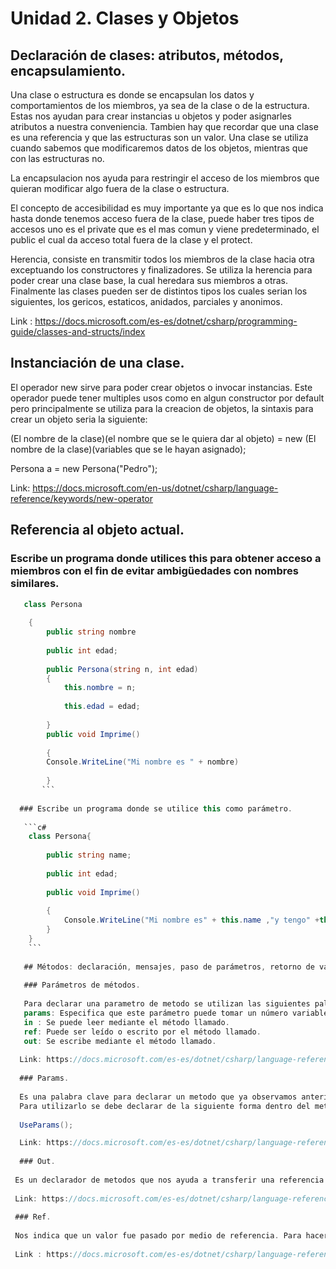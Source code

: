 
# Unidad 2. Clases y Objetos

## Declaración de clases: atributos, métodos, encapsulamiento.
Una clase o estructura es donde se encapsulan los datos y comportamientos de los miembros, ya sea de la clase o de la estructura.
Estas nos ayudan para crear instancias u objetos y poder asignarles atributos a nuestra conveniencia. Tambien hay que recordar que una clase es una referencia y que las estructuras son un valor.
Una clase se utiliza cuando sabemos que modificaremos datos de los objetos, mientras que con las estructuras no.

La encapsulacion nos ayuda para restringir el acceso de los miembros que quieran modificar algo fuera de la clase o estructura.

El concepto de accesibilidad es muy importante ya que es lo que nos indica hasta donde tenemos acceso fuera de la clase, puede haber tres tipos de accesos uno es el private que es el mas comun y viene predeterminado, el public el cual da acceso total fuera de la clase y el protect.

Herencia, consiste en transmitir todos los miembros de la clase hacia otra exceptuando los constructores y finalizadores. Se utiliza la herencia para poder crear una clase base, la cual heredara sus miembros a otras.
Finalmente las clases pueden ser de distintos tipos los cuales serian los siguientes, los gericos, estaticos, anidados, parciales y anonimos.

Link : https://docs.microsoft.com/es-es/dotnet/csharp/programming-guide/classes-and-structs/index

## Instanciación de una clase.
El operador new sirve para poder crear objetos o invocar instancias. Este operador puede tener multiples usos como en algun constructor por default pero principalmente se utiliza para la creacion de objetos, la sintaxis para crear un objeto seria la siguiente:

(El nombre de la clase)(el nombre que se le quiera dar al objeto) = new (El nombre de la clase)(variables que se le hayan asignado);

Persona a = new Persona("Pedro");

Link: https://docs.microsoft.com/en-us/dotnet/csharp/language-reference/keywords/new-operator

## Referencia al objeto actual. 

### Escribe un programa donde utilices this para obtener acceso a miembros con el fin de evitar ambigüedades con nombres similares.

``` c#
   class Persona
    
    {
        public string nombre
        
        public int edad;
        
        public Persona(string n, int edad)
        {
            this.nombre = n;
            
            this.edad = edad;
            
        }
        public void Imprime()
        
        {
        Console.WriteLine("Mi nombre es " + nombre)
        
        }
       ```
       
  ### Escribe un programa donde se utilice this como parámetro.
  
   ```c#
    class Persona{
    
        public string name;
        
        public int edad;
        
        public void Imprime()
        
        {
            Console.WriteLine("Mi nombre es" + this.name ,"y tengo" +this.edad);
        }
    }
    ```
    
   ## Métodos: declaración, mensajes, paso de parámetros, retorno de valores.
   
   ### Parámetros de métodos.
   
   Para declarar una parametro de metodo se utilizan las siguientes palabras:
   params: Especifica que este parámetro puede tomar un número variable de argumentos.
   in : Se puede leer mediante el método llamado.
   ref: Puede ser leído o escrito por el método llamado.
   out: Se escribe mediante el método llamado.
  
  Link: https://docs.microsoft.com/es-es/dotnet/csharp/language-reference/keywords/method-parameters
  
  ### Params.
  
  Es una palabra clave para declarar un metodo que ya observamos anteriormente, este declaracion solo puede soportar matrices unidimensionales,   ademas que no permite parametros adicionales una vez declarado.
  Para utilizarlo se debe declarar de la siguiente forma dentro del metodo Main.
  
  UseParams();

  Link: https://docs.microsoft.com/es-es/dotnet/csharp/language-reference/keywords/params
  
  ### Out.
  
 Es un declarador de metodos que nos ayuda a transferir una referencia en lugar de otorgar un valor y en las declaraciones con    parametros de tipo generico este sera covariante.
 
 Link: https://docs.microsoft.com/es-es/dotnet/csharp/language-reference/keywords/out
 
 ### Ref.
 
 Nos indica que un valor fue pasado por medio de referencia. Para hacer este cambio necesitamos escribir ref para que nos indique que fue intercambiado por referencia, estoy como consecuencia nos da que cualquier cambio que hagamos se vera reflejado en nuestro metodo de llamada. Los valores que el metodo ref trae devuelta son en referencia al autor de la llamada.
 
 Link : https://docs.microsoft.com/es-es/dotnet/csharp/language-reference/keywords/ref
 
 
 
 


